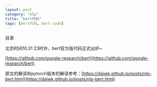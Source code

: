 ```yaml
---
layout: post
category: "nlp"
title: "bert代码"
tags: [bert代码, bert code]
---
```


目录

<!-- TOC -->


<!-- /TOC -->

北京时间10.31 23时许，bert官方版代码正式出炉~

[https://github.com/google-research/bert](https://github.com/google-research/bert)

原文的解读和pytorch版本的解读参考：[https://daiwk.github.io/posts/nlp-bert.html](https://daiwk.github.io/posts/nlp-bert.html)
